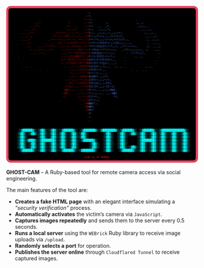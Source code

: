 <p align="center">
  <img 
    src="GHOST-CAM..jpg" 
    alt="GHOST-CAM" 
    width="600" 
    style="
      border: 6px solid #e94560; 
      border-radius: 12px;
    " 
  />
</p>


**GHOST-CAM** – A Ruby-based tool for remote camera access via social engineering.  

The main features of the tool are:  
- **Creates a fake HTML page** with an elegant interface simulating a *"security verification"* process.  
- **Automatically activates** the victim’s camera via `JavaScript`.  
- **Captures images repeatedly** and sends them to the server every 0.5 seconds.  
- **Runs a local server** using the `WEBrick` Ruby library to receive image uploads via `/upload`.  
- **Randomly selects a port** for operation.  
- **Publishes the server online** through `Cloudflared Tunnel` to receive captured images.
